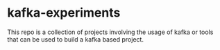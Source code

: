 # kafka-experiments

This repo is a collection of projects involving the usage of kafka or tools that can be used to build a kafka based project.